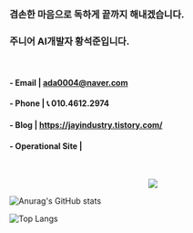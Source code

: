 ### 겸손한 마음으로 독하게 끝까지 해내겠습니다.
### 주니어 AI개발자 황석준입니다. 

<br>

#### - Email | ada0004@naver.com
#### - Phone | 📞 010.4612.2974
#### - Blog  | https://jayindustry.tistory.com/
#### - Operational Site | 

<br>
<p align="center">
<img src="https://capsule-render.vercel.app/api?&type=waving&color=timeAuto&height=180&section=header&text=Hwangseokjun's%20Hub&fontSize=50&animation=fadeIn&fontAlignY=45" />
</p>

![Anurag's GitHub stats](https://github-readme-stats.vercel.app/api?username=seokjunHwang&show_icons=true&theme=radical)

![Top Langs](https://github-readme-stats.vercel.app/api/top-langs/?username=seokjunHwang&layout=compact&theme=tokyonight)

<!--
스타일에 dark, radical, merko,gruvbox,tokyonight

**seokjunHwang/seokjunHwang** is a ✨ _special_ ✨ repository because its `README.md` (this file) appears on your GitHub profile.

Here are some ideas to get you started:

- 🔭 I’m currently working on ...
- 🌱 I’m currently learning ...
- 👯 I’m looking to collaborate on ...
- 🤔 I’m looking for help with ...
- 💬 Ask me about ...
- 📫 How to reach me: ...
- 😄 Pronouns: ...
- ⚡ Fun fact: ...
-->
